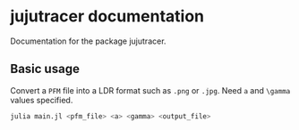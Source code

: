 # jujutracer documentation

Documentation for the package jujutracer.

## Basic usage

Convert a `PFM` file into a LDR format such as `.png` or `.jpg`. Need ``a`` and ``\gamma`` values specified.

```bash
julia main.jl <pfm_file> <a> <gamma> <output_file>
```


